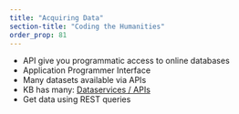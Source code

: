 ```yaml
---
title: "Acquiring Data"
section-title: "Coding the Humanities"
order_prop: 81
---
```


+ API give you programmatic access to online databases
+ Application Programmer Interface
+ Many datasets available via APIs
+ KB has many: [Dataservices / APIs](http://www.kb.nl/banners-apis-en-meer/dataservices-apis)
+ Get data using REST queries



